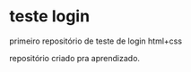 # teste login
 primeiro repositório de teste de login html+css

 repositório criado pra aprendizado.
